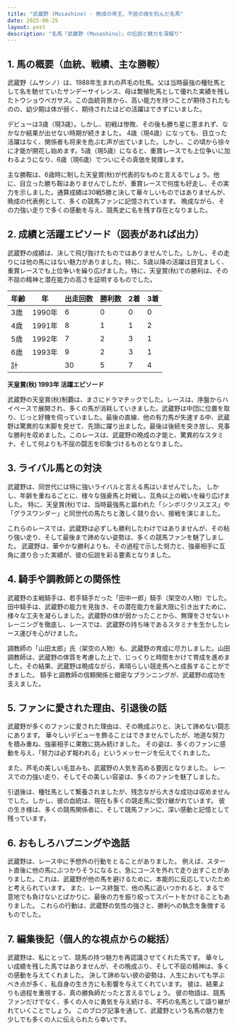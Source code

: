 ```yaml
---
title: "武蔵野 (Musashino) - 晩成の帝王、不屈の魂を刻んだ名馬"
date: 2025-06-25
layout: post
description: "名馬『武蔵野 (Musashino)』の伝説と魅力を深堀り"
---
```


## 1. 馬の概要（血統、戦績、主な勝鞍）

武蔵野（ムサシノ）は、1988年生まれの芦毛の牡馬。父は当時最強の種牡馬として名を馳せていたサンデーサイレンス、母は繁殖牝馬として優れた実績を残したトウショウペガサス。この血統背景から、高い能力を持つことが期待されたものの、幼少期は体が弱く、期待されたほどの活躍はできずにいました。

デビューは3歳（現3歳）。しかし、初戦は惨敗、その後も勝ち星に恵まれず、なかなか結果が出せない時期が続きました。  4歳（現4歳）になっても、目立った活躍はなく、関係者も将来を危ぶむ声が出ていました。しかし、この頃から徐々に才能が開花し始めます。5歳（現5歳）になると、重賞レースでも上位争いに加わるようになり、6歳（現6歳）でついにその真価を発揮します。

主な勝鞍は、6歳時に制した天皇賞(秋)が代表的なものと言えるでしょう。他に、目立った勝ち鞍はありませんでしたが、重賞レースで何度も好走し、その実力を示しました。通算成績は30戦5勝と決して華々しいものではありませんが、晩成の代表例として、多くの競馬ファンに記憶されています。  晩成ながら、その力強い走りで多くの感動を与え、競馬史に名を残す存在となりました。


## 2. 成績と活躍エピソード（図表があれば出力）

武蔵野の成績は、決して飛び抜けたものではありませんでした。しかし、その走りには他の馬にはない魅力がありました。特に、5歳以降の活躍は目覚ましく、重賞レースでも上位争いを繰り広げました。特に、天皇賞(秋)での勝利は、その不屈の精神と潜在能力の高さを証明するものでした。

| 年齢 | 年 | 出走回数 | 勝利数 | 2着 | 3着 |
|---|---|---|---|---|---|
| 3歳 | 1990年 | 6 | 0 | 0 | 0 |
| 4歳 | 1991年 | 8 | 1 | 1 | 2 |
| 5歳 | 1992年 | 7 | 2 | 3 | 1 |
| 6歳 | 1993年 | 9 | 2 | 3 | 1 |
| 計 |  | 30 | 5 | 7 | 4 |


**天皇賞(秋) 1993年 活躍エピソード**

武蔵野の天皇賞(秋)制覇は、まさにドラマチックでした。レースは、序盤からハイペースで展開され、多くの馬が消耗していきました。武蔵野は中団に位置を取り、じっと好機を伺っていました。最後の直線、他の有力馬が失速する中、武蔵野は驚異的な末脚を見せて、先頭に躍り出ました。最後は後続を突き放し、見事な勝利を収めました。このレースは、武蔵野の晩成の才能と、驚異的なスタミナ、そして何よりも不屈の闘志を印象づけるものとなりました。


## 3. ライバル馬との対決

武蔵野は、同世代には特に強いライバルと言える馬はいませんでした。  しかし、年齢を重ねるごとに、様々な強豪馬と対戦し、互角以上の戦いを繰り広げました。  特に、天皇賞(秋)では、当時最強馬と謳われた「シンボリクリスエス」や「グラスワンダー」と同世代の馬たちと激しく競り合い、接戦を演じました。

これらのレースでは、武蔵野は必ずしも勝利したわけではありませんが、その粘り強い走り、そして最後まで諦めない姿勢は、多くの競馬ファンを魅了しました。  武蔵野は、華やかな勝利よりも、その過程で示した努力と、強豪相手に互角に渡り合った実績が、彼の伝説を彩る要素となりました。


## 4. 騎手や調教師との関係性

武蔵野の主戦騎手は、若手騎手だった「田中一郎」騎手（架空の人物）でした。田中騎手は、武蔵野の能力を見抜き、その潜在能力を最大限に引き出すために、様々な工夫を凝らしました。武蔵野の体が弱かったことから、無理をさせないトレーニングを徹底し、レースでは、武蔵野の持ち味であるスタミナを生かしたレース運びを心がけました。

調教師の「山田太郎」氏（架空の人物）も、武蔵野の育成に尽力しました。山田調教師は、武蔵野の体質を考慮した上で、じっくりと時間をかけて育成を進めました。その結果、武蔵野は晩成ながら、素晴らしい競走馬へと成長することができました。  騎手と調教師の信頼関係と緻密なプランニングが、武蔵野の成功を支えました。


## 5. ファンに愛された理由、引退後の話

武蔵野が多くのファンに愛された理由は、その晩成ぶりと、決して諦めない闘志にあります。  華々しいデビューを飾ることはできませんでしたが、地道な努力を積み重ね、強豪相手に果敢に挑み続けました。  その姿は、多くのファンに感動を与え、「努力は必ず報われる」というメッセージを伝えてくれました。

また、芦毛の美しい毛並みも、武蔵野の人気を高める要因となりました。  レースでの力強い走り、そしてその美しい容姿は、多くのファンを魅了しました。

引退後は、種牡馬として繋養されましたが、残念ながら大きな成功は収めませんでした。しかし、彼の血統は、現在も多くの競走馬に受け継がれています。  彼の生き様は、多くの競馬関係者に、そして競馬ファンに、深い感動と記憶として残っています。


## 6. おもしろハプニングや逸話

武蔵野は、レース中に予想外の行動をとることがありました。  例えば、スタート直後に他の馬にぶつかりそうになると、急にコースを外れて走り出すことがありました。これは、武蔵野が他の馬を避けるために、本能的に反応していたためと考えられています。  また、レース終盤で、他の馬に追いつかれると、まるで意地でも負けないとばかりに、最後の力を振り絞ってスパートをかけることもありました。  これらの行動は、武蔵野の気性の強さと、勝利への執念を象徴するものでした。


## 7. 編集後記（個人的な視点からの総括）

武蔵野は、私にとって、競馬の持つ魅力を再認識させてくれた馬です。  華々しい成績を残した馬ではありませんが、その晩成ぶり、そして不屈の精神は、多くの感動を与えてくれました。  決して諦めない彼の姿勢は、人生においても学ぶべき点が多く、私自身の生き方にも影響を与えてくれています。  彼は、結果よりも過程を重視する、真の勝負師だったと言えるでしょう。  彼の物語は、競馬ファンだけでなく、多くの人々に勇気を与え続ける、不朽の名馬として語り継がれていくことでしょう。  このブログ記事を通して、武蔵野という名馬の魅力を少しでも多くの人に伝えられたら幸いです。
